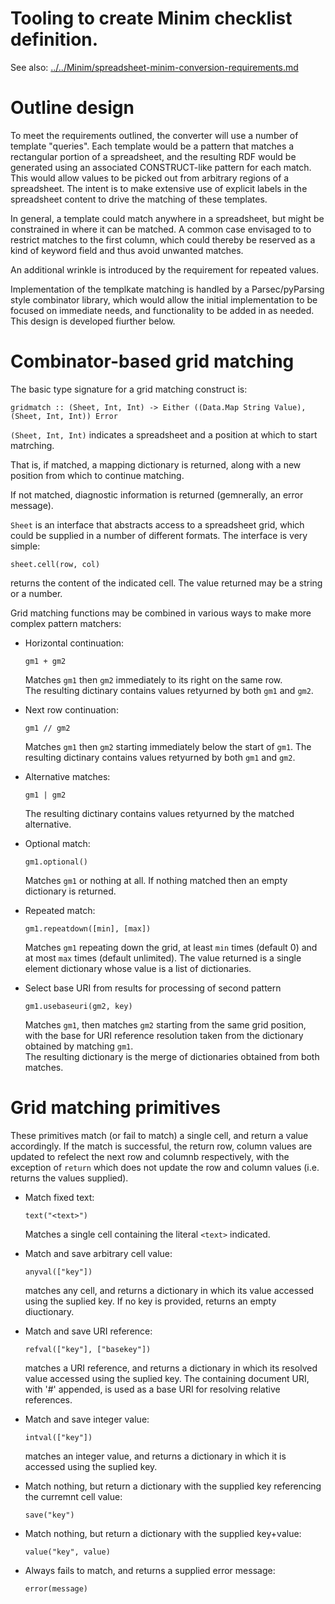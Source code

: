 # Tooling to create Minim checklist definition.

See also: [../../Minim/spreadsheet-minim-conversion-requirements.md]()


# Outline design

To meet the requirements outlined, the converter will use a number of template "queries".  Each template would be a pattern that matches a rectangular portion of a spreadsheet, and the resulting RDF would be generated using an associated CONSTRUCT-like pattern for each match.  This would allow values to be picked out from arbitrary regions of a spreadsheet.  The intent is to make extensive use of explicit labels in the spreadsheet content to drive the matching of these templates.

In general, a template could match anywhere in a spreadsheet, but might be constrained in where it can be matched.  A common case envisaged to to restrict matches to the first column, which could thereby be reserved as a kind of keyword field and thus avoid unwanted matches.

An additional wrinkle is introduced by the requirement for repeated values.  

Implementation of the templkate matching is handled by a Parsec/pyParsing style combinator library, which would allow the initial implementation to be focused on immediate needs, and functionality to be added in as needed.  This design is developed fiurther below.


# Combinator-based grid matching

The basic type signature for a grid matching construct is:

    gridmatch :: (Sheet, Int, Int) -> Either ((Data.Map String Value), (Sheet, Int, Int)) Error

`(Sheet, Int, Int)` indicates a spreadsheet and a position at which to start matrching.

That is, if matched, a mapping dictionary is returned, along with a new position from
which to continue matching.

If not matched, diagnostic information is returned (gemnerally, an error message).

`Sheet` is an interface that abstracts access to a spreadsheet grid, which could be supplied in a number of different formats.  The interface is very simple:

    sheet.cell(row, col)

returns the content of the indicated cell.  The value returned may be a string or a number.

Grid matching functions may be combined in various ways to make more complex pattern matchers:

*   Horizontal continuation:

        gm1 + gm2

    Matches `gm1` then `gm2` immediately to its right on the same row.  
    The resulting dictinary contains values retyurned by both `gm1` and `gm2`.

*   Next row continuation:

        gm1 // gm2

    Matches `gm1` then `gm2` starting immediately below the start of `gm1`.
    The resulting dictinary contains values retyurned by both `gm1` and `gm2`.

*   Alternative matches:

        gm1 | gm2

    The resulting dictinary contains values retyurned by the matched alternative.

*   Optional match:

        gm1.optional()

    Matches `gm1` or nothing at all.  If nothing matched then an empty dictionary is returned.

*   Repeated match:

        gm1.repeatdown([min], [max])

    Matches `gm1` repeating down the grid, at least `min` times (default 0) and 
    at most `max` times (default unlimited).
    The value returned is a single element dictionary whose value is a list of dictionaries.

*   Select base URI from results for processing of second pattern

        gm1.usebaseuri(gm2, key)

    Matches `gm1`, then matches `gm2` starting from the same grid position, with the base 
    for URI reference resolution taken from the dictionary obtained by matching `gm1`.  
    The resulting dictionary is the merge of dictionaries obtained from both matches.


# Grid matching primitives

These primitives match (or fail to match) a single cell, and return a value accordingly.
If the match is successful, the return row, column values are updated to refelect the next 
row and columnb respectively, with the exception of `return` which does not update the
row and column values (i.e. returns the values supplied).

*   Match fixed text:

        text("<text>")

    Matches a single cell containing the literal `<text>` indicated.

*   Match and save arbitrary cell value:

        anyval(["key"])

    matches any cell, and returns a dictionary in which its value accessed using the suplied key.
    If no key is provided, returns an empty diuctionary.

*   Match and save URI reference:

        refval(["key"], ["basekey"])

    matches a URI reference, and returns a dictionary in which its resolved value accessed using 
    the suplied key.  The containing document URI, with '#' appended, is used as a base URI for 
    resolving relative references.

*   Match and save integer value:

        intval(["key"])

    matches an integer value, and returns a dictionary in which it is accessed using the suplied key.

*   Match nothing, but return a dictionary with the supplied key referencing the curremnt cell value:

        save("key")

*   Match nothing, but return a dictionary with the supplied key+value:

        value("key", value)

*   Always fails to match, and returns a supplied error message:

        error(message)

